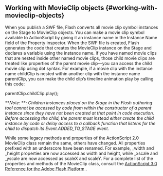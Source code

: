 ## Working with MovieClip objects {#working-with-movieclip-objects}

When you publish a SWF file, Flash converts all movie clip symbol instances on the Stage to MovieClip objects. You can make a movie clip symbol available to ActionScript by giving it an instance name in the Instance Name field of the Property inspector. When the SWF file is created, Flash generates the code that creates the MovieClip instance on the Stage and declares a variable using the instance name. If you have named movie clips that are nested inside other named movie clips, those child movie clips are treated like properties of the parent movie clip—you can access the child movie clip using dot syntax. For example, if a movie clip with the instance name childClip is nested within another clip with the instance name parentClip, you can make the child clip’s timeline animation play by calling this code:

parentClip.childClip.play();

**_Note:_ **_: Children instances placed on the Stage in the Flash authoring tool cannot be accessed by code from within the constructor of a parent instance since they have not been created at that point in code execution. Before accessing the child, the parent must instead either create the child instance by code or delay access to a callback function that listens for the child to dispatch its Event.ADDED_TO_STAGE event._

While some legacy methods and properties of the ActionScript 2.0 MovieClip class remain the same, others have changed. All properties prefixed with an underscore have been renamed. For example, _width and _height properties are now accessed as width and height, while _xscale and _yscale are now accessed as scaleX and scaleY. For a complete list of the properties and methods of the MovieClip class, consult the [ActionScript 3.0](http://help.adobe.com/en_US/FlashPlatform/reference/actionscript/3/flash/display/MovieClip.html) [Reference for the Adobe Flash Platform](http://help.adobe.com/en_US/FlashPlatform/reference/actionscript/3/flash/display/MovieClip.html) .
